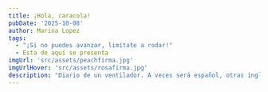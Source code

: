```yaml
---
title: ¡Hola, caracola!
pubDate: '2025-10-08'
author: Marina Lopez
tags:
  - "¡Si no puedes avanzar, limítate a rodar!"
  - Esta de aquí se presenta
imgUrl: 'src/assets/peachfirma.jpg'
imgUrlHover: 'src/assets/rosafirma.jpg'
description: "Diario de un ventilador. A veces será español, otras inglés... ¡Quién sabe! c: Blog para desahogarme cuando los tiempos sean difíciles. Mantiene el dueño que montó el trabajo inicial: Maaz-Selia. Hoy es mi primer día intentando continuarlo y, la verdad, es muuuuy difícil, y eso que la mayoría de los contenidos están ya en algún sitio... ¡Maaz, eres el mejor! Las imágenes son de mi querida Matcha, que hace unas ilustraciones preciosas... Alguien podría preguntarse, y entonces en qué colaboro yo... ¡Bueno, pues no sé muy bien! Escribir y quejarme supongo Ü. ¡Adióóós!"
---
```

